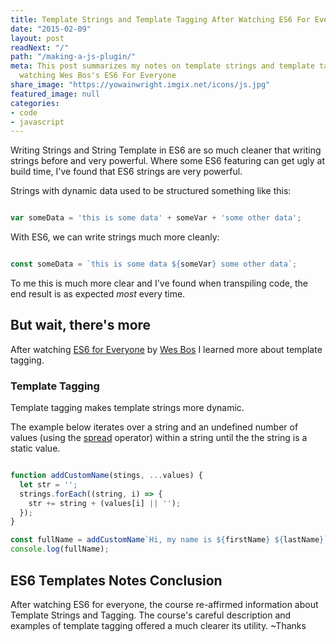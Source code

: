 ```yaml
---
title: Template Strings and Template Tagging After Watching ES6 For Everyone
date: "2015-02-09"
layout: post
readNext: "/"
path: "/making-a-js-plugin/"
meta: This post summarizes my notes on template strings and template tagging after
  watching Wes Bos's ES6 For Everyone
share_image: "https://yowainwright.imgix.net/icons/js.jpg"
featured_image: null
categories:
- code
- javascript
---
```


Writing Strings and String Template in ES6 are so much cleaner that writing strings before and very powerful. Where some ES6 featuring can get ugly at build time, I've found that ES6 strings are very powerful. 

Strings with dynamic data used to be structured something like this:

```javascript

var someData = 'this is some data' + someVar + 'some other data';

```

With ES6, we can write strings much more cleanly:

```javaScript

const someData = `this is some data ${someVar} some other data`;

```

To me this is much more clear and I've found when transpiling code, the end result is as expected _most_ every time.

## But wait, there's more

After watching [ES6 for Everyone](//es6.io/) by [Wes Bos](//wesbos.com/) I learned more about template tagging.

###  Template Tagging 

Template tagging makes template strings more dynamic. 

The example below iterates over a string and an undefined number of values (using the [spread](https://developer.mozilla.org/en-US/docs/Web/JavaScript/Reference/Operators/Spread_operator) operator) within a string until the the string is a static value.

```javaScript

function addCustomName(stings, ...values) {
  let str = ''; 
  strings.forEach((string, i) => {
    str += string + (values[i] || '');
  });
}

const fullName = addCustomName`Hi, my name is ${firstName} ${lastName}`;
console.log(fullName);

```

## ES6 Templates Notes Conclusion

After watching ES6 for everyone, the course re-affirmed information about Template Strings and Tagging. The course's careful description and examples of template tagging offered a much clearer its utility. ~Thanks













